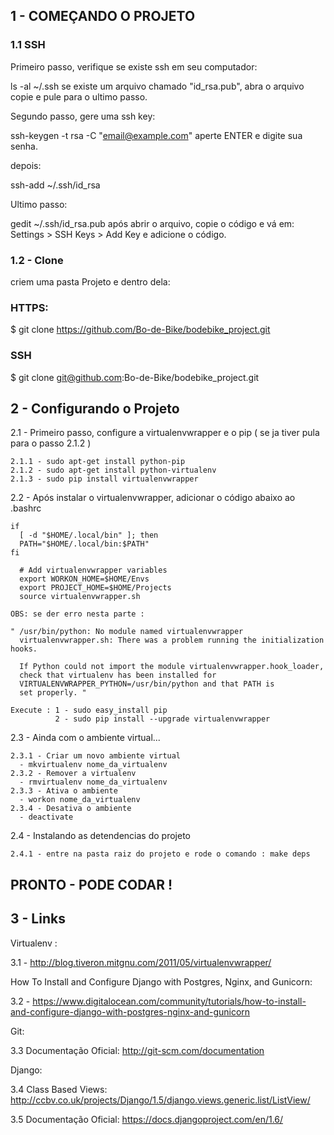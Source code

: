 
## 1 - COMEÇANDO O PROJETO

### 1.1 SSH

Primeiro passo, verifique se existe ssh em seu computador:

ls -al ~/.ssh
se existe um arquivo chamado "id_rsa.pub", abra o arquivo copie e pule para o ultimo passo.

Segundo passo, gere uma ssh key:

ssh-keygen -t rsa -C "email@example.com"
aperte ENTER e digite sua senha.

depois:

ssh-add ~/.ssh/id_rsa

Ultimo passo:

gedit ~/.ssh/id_rsa.pub
após abrir o arquivo, copie o código e vá em: Settings > SSH Keys > Add Key e adicione o código.

### 1.2 - Clone

criem uma pasta Projeto e dentro dela:

### HTTPS:

$ git clone https://github.com/Bo-de-Bike/bodebike_project.git

### SSH

$ git clone git@github.com:Bo-de-Bike/bodebike_project.git

## 2 - Configurando o Projeto 

  2.1 - Primeiro passo, configure a virtualenvwrapper e o pip ( se ja tiver pula para o passo 2.1.2 )
  
    2.1.1 - sudo apt-get install python-pip
    2.1.2 - sudo apt-get install python-virtualenv
    2.1.3 - sudo pip install virtualenvwrapper
    
  2.2 - Após instalar o virtualenvwrapper, adicionar o código abaixo ao .bashrc
  
    if
      [ -d "$HOME/.local/bin" ]; then
      PATH="$HOME/.local/bin:$PATH"
    fi
    
      # Add virtualenvwrapper variables
      export WORKON_HOME=$HOME/Envs
      export PROJECT_HOME=$HOME/Projects
      source virtualenvwrapper.sh
  
    OBS: se der erro nesta parte : 
  
    " /usr/bin/python: No module named virtualenvwrapper
      virtualenvwrapper.sh: There was a problem running the initialization hooks. 

      If Python could not import the module virtualenvwrapper.hook_loader,
      check that virtualenv has been installed for
      VIRTUALENVWRAPPER_PYTHON=/usr/bin/python and that PATH is
      set properly. "
      
    Execute : 1 - sudo easy_install pip
              2 - sudo pip install --upgrade virtualenvwrapper

  2.3 - Ainda com o ambiente virtual...
  
    2.3.1 - Criar um novo ambiente virtual
      - mkvirtualenv nome_da_virtualenv
    2.3.2 - Remover a virtualenv
      - rmvirtualenv nome_da_virtualenv
    2.3.3 - Ativa o ambiente 
      - workon nome_da_virtualenv
    2.3.4 - Desativa o ambiente 
      - deactivate
      
  2.4 - Instalando as detendencias do projeto 
  
    2.4.1 - entre na pasta raiz do projeto e rode o comando : make deps
    
    
## PRONTO - PODE CODAR !


## 3 - Links

Virtualenv : 

3.1 - http://blog.tiveron.mitgnu.com/2011/05/virtualenvwrapper/

How To Install and Configure Django with Postgres, Nginx, and Gunicorn:

3.2 - https://www.digitalocean.com/community/tutorials/how-to-install-and-configure-django-with-postgres-nginx-and-gunicorn

Git:

3.3 Documentação Oficial: http://git-scm.com/documentation

Django:

3.4 Class Based Views: http://ccbv.co.uk/projects/Django/1.5/django.views.generic.list/ListView/

3.5 Documentação Oficial: https://docs.djangoproject.com/en/1.6/

